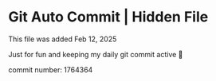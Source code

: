 # Git Auto Commit | Hidden File

This file was added Feb 12, 2025

Just for fun and keeping my daily git commit active 🤪

commit number: 1764364
